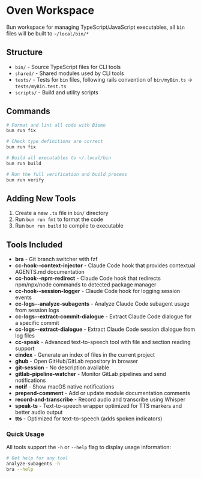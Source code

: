 # Oven Workspace

Bun workspace for managing TypeScript/JavaScript executables, all `bin` files will be built to `~/local/bin/*`

## Structure

- `bin/` - Source TypeScript files for CLI tools
- `shared/` - Shared modules used by CLI tools
- `tests/` - Tests for `bin` files, following rails convention of `bin/myBin.ts` -> `tests/myBin.test.ts`
- `scripts/` - Build and utility scripts

## Commands

```bash
# Format and lint all code with Biome
bun run fix

# Check type definitions are correct
bun run fix

# Build all executables to ~/.local/bin
bun run build

# Run the full verification and build process
bun run verify
```

## Adding New Tools

1. Create a new `.ts` file in `bin/` directory
2. Run `bun run fmt` to format the code
3. Run `bun run build` to compile to executable

## Tools Included

- **bra** - Git branch switcher with fzf
- **cc-hook--context-injector** - Claude Code hook that provides contextual AGENTS.md documentation
- **cc-hook--npm-redirect** - Claude Code hook that redirects npm/npx/node commands to detected package manager
- **cc-hook--session-logger** - Claude Code hook for logging session events
- **cc-logs--analyze-subagents** - Analyze Claude Code subagent usage from session logs
- **cc-logs--extract-commit-dialogue** - Extract Claude Code dialogue for a specific commit
- **cc-logs--extract-dialogue** - Extract Claude Code session dialogue from log files
- **cc-speak** - Advanced text-to-speech tool with file and section reading support
- **cindex** - Generate an index of files in the current project
- **ghub** - Open GitHub/GitLab repository in browser
- **git-session** - No description available
- **gitlab-pipeline-watcher** - Monitor GitLab pipelines and send notifications
- **notif** - Show macOS native notifications
- **prepend-comment** - Add or update module documentation comments
- **record-and-transcribe** - Record audio and transcribe using Whisper
- **speak-ts** - Text-to-speech wrapper optimized for TTS markers and better audio output
- **tts** - Optimized for text-to-speech (adds spoken indicators)

### Quick Usage

All tools support the `-h` or `--help` flag to display usage information:

```bash
# Get help for any tool
analyze-subagents -h
bra --help
```
